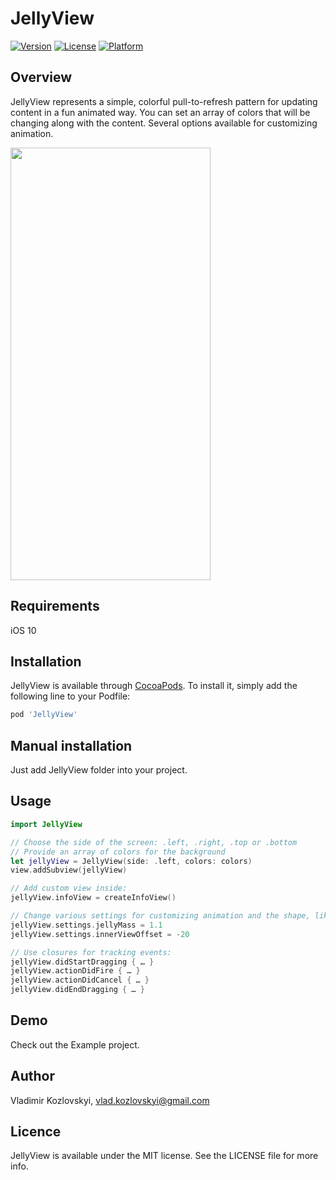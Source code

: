 # JellyView

[![Version](https://img.shields.io/cocoapods/v/JellyView.svg?style=flat)](http://cocoapods.org/pods/JellyView)
[![License](https://img.shields.io/cocoapods/l/JellyView.svg?style=flat)](http://cocoapods.org/pods/JellyView)
[![Platform](https://img.shields.io/cocoapods/p/JellyView.svg?style=flat)](http://cocoapods.org/pods/JellyView)

## Overview

JellyView represents a simple, colorful pull-to-refresh pattern for updating content in a fun animated way. You can set an array of colors that will be changing along with the content. Several options available for customizing animation.

<img src="JellyView.gif" width="320" height="692">

## Requirements

iOS 10

## Installation

 JellyView is available through [CocoaPods](http://cocoapods.org). To install it, simply add the following line to your Podfile:
 
 ```ruby
 pod 'JellyView'
 ```
 
 ## Manual installation

Just add JellyView folder into your project.

## Usage

```swift
import JellyView

// Choose the side of the screen: .left, .right, .top or .bottom
// Provide an array of colors for the background
let jellyView = JellyView(side: .left, colors: colors)
view.addSubview(jellyView)

// Add custom view inside:
jellyView.infoView = createInfoView()

// Change various settings for customizing animation and the shape, like this:
jellyView.settings.jellyMass = 1.1
jellyView.settings.innerViewOffset = -20

// Use closures for tracking events:
jellyView.didStartDragging { … }
jellyView.actionDidFire { … }
jellyView.actionDidCancel { … }
jellyView.didEndDragging { … }
```

## Demo

Check out the Example project.

## Author

Vladimir Kozlovskyi, vlad.kozlovskyi@gmail.com

## Licence

JellyView is available under the MIT license. See the LICENSE file for more info.
